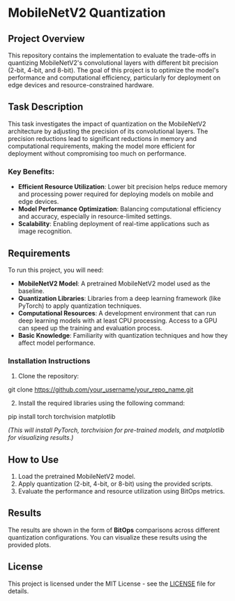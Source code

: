 # MobileNetV2 Quantization

## Project Overview

This repository contains the implementation to evaluate the trade-offs in quantizing MobileNetV2's convolutional layers with different bit precision (2-bit, 4-bit, and 8-bit). The goal of this project is to optimize the model's performance and computational efficiency, particularly for deployment on edge devices and resource-constrained hardware.

## Task Description

This task investigates the impact of quantization on the MobileNetV2 architecture by adjusting the precision of its convolutional layers. The precision reductions lead to significant reductions in memory and computational requirements, making the model more efficient for deployment without compromising too much on performance.

### Key Benefits:
- **Efficient Resource Utilization**: Lower bit precision helps reduce memory and processing power required for deploying models on mobile and edge devices.
- **Model Performance Optimization**: Balancing computational efficiency and accuracy, especially in resource-limited settings.
- **Scalability**: Enabling deployment of real-time applications such as image recognition.

## Requirements

To run this project, you will need:
- **MobileNetV2 Model**: A pretrained MobileNetV2 model used as the baseline.
- **Quantization Libraries**: Libraries from a deep learning framework (like PyTorch) to apply quantization techniques.
- **Computational Resources**: A development environment that can run deep learning models with at least CPU processing. Access to a GPU can speed up the training and evaluation process.
- **Basic Knowledge**: Familiarity with quantization techniques and how they affect model performance.

### Installation Instructions

1. Clone the repository:

git clone https://github.com/your_username/your_repo_name.git



2. Install the required libraries using the following command:

pip install torch torchvision matplotlib



*(This will install PyTorch, torchvision for pre-trained models, and matplotlib for visualizing results.)*

## How to Use

1. Load the pretrained MobileNetV2 model.
2. Apply quantization (2-bit, 4-bit, or 8-bit) using the provided scripts.
3. Evaluate the performance and resource utilization using BitOps metrics.

## Results

The results are shown in the form of **BitOps** comparisons across different quantization configurations. You can visualize these results using the provided plots.

## License

This project is licensed under the MIT License - see the [LICENSE](LICENSE) file for details.


